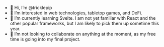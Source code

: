 - 👋 Hi, I’m @tricklepip
- 👀 I’m interested in web technologies, tabletop games, and DeFi.
- 🌱 I’m currently learning Svelte. I am not yet familiar with React and the other popular frameworks, but I am likely to pick them up sometime this year.
- 💞️ I’m not looking to collaborate on anything at the moment, as my free time is going into my final project. 

<!---
tricklepip/tricklepip is a ✨ special ✨ repository because its `README.md` (this file) appears on your GitHub profile.
You can click the Preview link to take a look at your changes.
--->

